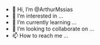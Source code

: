 - 👋 Hi, I’m @ArthurMssias
- 👀 I’m interested in ...
- 🌱 I’m currently learning ...
- 💞️ I’m looking to collaborate on ...
- 📫 How to reach me ...

<!---
ArthurMssias/ArthurMssias is a ✨ special ✨ repository because its `README.md` (this file) appears on your GitHub profile.
You can click the Preview link to take a look at your changes.
--->
